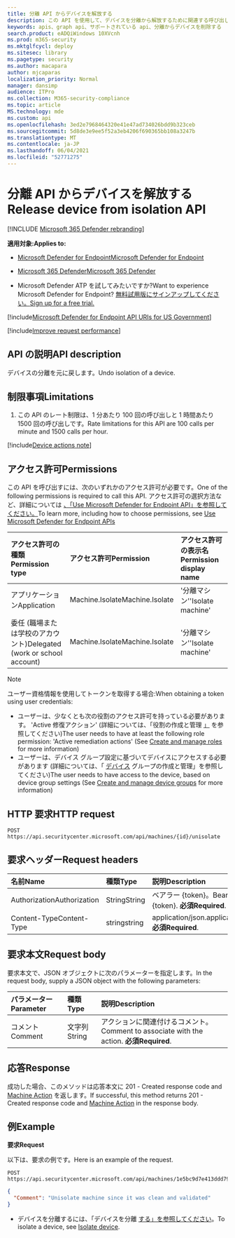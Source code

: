 ```yaml
---
title: 分離 API からデバイスを解放する
description: この API を使用して、デバイスを分離から解放するために関連する呼び出しを作成します。
keywords: apis、graph api、サポートされている api、分離からデバイスを削除する
search.product: eADQiWindows 10XVcnh
ms.prod: m365-security
ms.mktglfcycl: deploy
ms.sitesec: library
ms.pagetype: security
ms.author: macapara
author: mjcaparas
localization_priority: Normal
manager: dansimp
audience: ITPro
ms.collection: M365-security-compliance
ms.topic: article
MS.technology: mde
ms.custom: api
ms.openlocfilehash: 3ed2e7968464320e41e47ad734026bdd9b323ceb
ms.sourcegitcommit: 5d8de3e9ee5f52a3eb4206f690365bb108a3247b
ms.translationtype: MT
ms.contentlocale: ja-JP
ms.lasthandoff: 06/04/2021
ms.locfileid: "52771275"
---
```

# <a name="release-device-from-isolation-api"></a><span data-ttu-id="28b07-104">分離 API からデバイスを解放する</span><span class="sxs-lookup"><span data-stu-id="28b07-104">Release device from isolation API</span></span>

[!INCLUDE [Microsoft 365 Defender rebranding](../../includes/microsoft-defender.md)]

<span data-ttu-id="28b07-105">**適用対象:**</span><span class="sxs-lookup"><span data-stu-id="28b07-105">**Applies to:**</span></span> 
- [<span data-ttu-id="28b07-106">Microsoft Defender for Endpoint</span><span class="sxs-lookup"><span data-stu-id="28b07-106">Microsoft Defender for Endpoint</span></span>](https://go.microsoft.com/fwlink/?linkid=2154037)
- [<span data-ttu-id="28b07-107">Microsoft 365 Defender</span><span class="sxs-lookup"><span data-stu-id="28b07-107">Microsoft 365 Defender</span></span>](https://go.microsoft.com/fwlink/?linkid=2118804)

- <span data-ttu-id="28b07-108">Microsoft Defender ATP を試してみたいですか?</span><span class="sxs-lookup"><span data-stu-id="28b07-108">Want to experience Microsoft Defender for Endpoint?</span></span> [<span data-ttu-id="28b07-109">無料試用版にサインアップしてください。</span><span class="sxs-lookup"><span data-stu-id="28b07-109">Sign up for a free trial.</span></span>](https://www.microsoft.com/microsoft-365/windows/microsoft-defender-atp?ocid=docs-wdatp-exposedapis-abovefoldlink) 

[!include[Microsoft Defender for Endpoint API URIs for US Government](../../includes/microsoft-defender-api-usgov.md)]

[!include[Improve request performance](../../includes/improve-request-performance.md)]


## <a name="api-description"></a><span data-ttu-id="28b07-110">API の説明</span><span class="sxs-lookup"><span data-stu-id="28b07-110">API description</span></span>
<span data-ttu-id="28b07-111">デバイスの分離を元に戻します。</span><span class="sxs-lookup"><span data-stu-id="28b07-111">Undo isolation of a device.</span></span>


## <a name="limitations"></a><span data-ttu-id="28b07-112">制限事項</span><span class="sxs-lookup"><span data-stu-id="28b07-112">Limitations</span></span>
1. <span data-ttu-id="28b07-113">この API のレート制限は、1 分あたり 100 回の呼び出しと 1 時間あたり 1500 回の呼び出しです。</span><span class="sxs-lookup"><span data-stu-id="28b07-113">Rate limitations for this API are 100 calls per minute and 1500 calls per hour.</span></span>


[!include[Device actions note](../../includes/machineactionsnote.md)]

## <a name="permissions"></a><span data-ttu-id="28b07-114">アクセス許可</span><span class="sxs-lookup"><span data-stu-id="28b07-114">Permissions</span></span>
<span data-ttu-id="28b07-115">この API を呼び出すには、次のいずれかのアクセス許可が必要です。</span><span class="sxs-lookup"><span data-stu-id="28b07-115">One of the following permissions is required to call this API.</span></span> <span data-ttu-id="28b07-116">アクセス許可の選択方法など、詳細については [、「Use Microsoft Defender for Endpoint API」を参照してください。](apis-intro.md)</span><span class="sxs-lookup"><span data-stu-id="28b07-116">To learn more, including how to choose permissions, see [Use Microsoft Defender for Endpoint APIs](apis-intro.md)</span></span>

<span data-ttu-id="28b07-117">アクセス許可の種類</span><span class="sxs-lookup"><span data-stu-id="28b07-117">Permission type</span></span> |   <span data-ttu-id="28b07-118">アクセス許可</span><span class="sxs-lookup"><span data-stu-id="28b07-118">Permission</span></span>  |   <span data-ttu-id="28b07-119">アクセス許可の表示名</span><span class="sxs-lookup"><span data-stu-id="28b07-119">Permission display name</span></span>
:---|:---|:---
<span data-ttu-id="28b07-120">アプリケーション</span><span class="sxs-lookup"><span data-stu-id="28b07-120">Application</span></span> |   <span data-ttu-id="28b07-121">Machine.Isolate</span><span class="sxs-lookup"><span data-stu-id="28b07-121">Machine.Isolate</span></span> |   <span data-ttu-id="28b07-122">'分離マシン'</span><span class="sxs-lookup"><span data-stu-id="28b07-122">'Isolate machine'</span></span>
<span data-ttu-id="28b07-123">委任 (職場または学校のアカウント)</span><span class="sxs-lookup"><span data-stu-id="28b07-123">Delegated (work or school account)</span></span> |    <span data-ttu-id="28b07-124">Machine.Isolate</span><span class="sxs-lookup"><span data-stu-id="28b07-124">Machine.Isolate</span></span> |   <span data-ttu-id="28b07-125">'分離マシン'</span><span class="sxs-lookup"><span data-stu-id="28b07-125">'Isolate machine'</span></span>

>[!Note]
> <span data-ttu-id="28b07-126">ユーザー資格情報を使用してトークンを取得する場合:</span><span class="sxs-lookup"><span data-stu-id="28b07-126">When obtaining a token using user credentials:</span></span>
>- <span data-ttu-id="28b07-127">ユーザーは、少なくとも次の役割のアクセス許可を持っている必要があります。 'Active 修復アクション' (詳細については、「役割の作成と管理 [」](user-roles.md) を参照してください)</span><span class="sxs-lookup"><span data-stu-id="28b07-127">The user needs to have at least the following role permission: 'Active remediation actions' (See [Create and manage roles](user-roles.md) for more information)</span></span>
>- <span data-ttu-id="28b07-128">ユーザーは、デバイス グループ設定に基づいてデバイスにアクセスする必要があります (詳細については、「 [デバイス](machine-groups.md) グループの作成と管理」を参照してください)</span><span class="sxs-lookup"><span data-stu-id="28b07-128">The user needs to have access to the device, based on device group settings (See [Create and manage device groups](machine-groups.md) for more information)</span></span>

## <a name="http-request"></a><span data-ttu-id="28b07-129">HTTP 要求</span><span class="sxs-lookup"><span data-stu-id="28b07-129">HTTP request</span></span>
```
POST https://api.securitycenter.microsoft.com/api/machines/{id}/unisolate
```

## <a name="request-headers"></a><span data-ttu-id="28b07-130">要求ヘッダー</span><span class="sxs-lookup"><span data-stu-id="28b07-130">Request headers</span></span>

<span data-ttu-id="28b07-131">名前</span><span class="sxs-lookup"><span data-stu-id="28b07-131">Name</span></span> | <span data-ttu-id="28b07-132">種類</span><span class="sxs-lookup"><span data-stu-id="28b07-132">Type</span></span> | <span data-ttu-id="28b07-133">説明</span><span class="sxs-lookup"><span data-stu-id="28b07-133">Description</span></span>
:---|:---|:---
<span data-ttu-id="28b07-134">Authorization</span><span class="sxs-lookup"><span data-stu-id="28b07-134">Authorization</span></span> | <span data-ttu-id="28b07-135">String</span><span class="sxs-lookup"><span data-stu-id="28b07-135">String</span></span> | <span data-ttu-id="28b07-136">ベアラー {token}。</span><span class="sxs-lookup"><span data-stu-id="28b07-136">Bearer {token}.</span></span> <span data-ttu-id="28b07-137">**必須**</span><span class="sxs-lookup"><span data-stu-id="28b07-137">**Required**.</span></span>
<span data-ttu-id="28b07-138">Content-Type</span><span class="sxs-lookup"><span data-stu-id="28b07-138">Content-Type</span></span> | <span data-ttu-id="28b07-139">string</span><span class="sxs-lookup"><span data-stu-id="28b07-139">string</span></span> | <span data-ttu-id="28b07-140">application/json.</span><span class="sxs-lookup"><span data-stu-id="28b07-140">application/json.</span></span> <span data-ttu-id="28b07-141">**必須**</span><span class="sxs-lookup"><span data-stu-id="28b07-141">**Required**.</span></span>


## <a name="request-body"></a><span data-ttu-id="28b07-142">要求本文</span><span class="sxs-lookup"><span data-stu-id="28b07-142">Request body</span></span>
<span data-ttu-id="28b07-143">要求本文で、JSON オブジェクトに次のパラメーターを指定します。</span><span class="sxs-lookup"><span data-stu-id="28b07-143">In the request body, supply a JSON object with the following parameters:</span></span>

<span data-ttu-id="28b07-144">パラメーター</span><span class="sxs-lookup"><span data-stu-id="28b07-144">Parameter</span></span> | <span data-ttu-id="28b07-145">種類</span><span class="sxs-lookup"><span data-stu-id="28b07-145">Type</span></span>    | <span data-ttu-id="28b07-146">説明</span><span class="sxs-lookup"><span data-stu-id="28b07-146">Description</span></span>
:---|:---|:---
<span data-ttu-id="28b07-147">コメント</span><span class="sxs-lookup"><span data-stu-id="28b07-147">Comment</span></span> |   <span data-ttu-id="28b07-148">文字列</span><span class="sxs-lookup"><span data-stu-id="28b07-148">String</span></span> |    <span data-ttu-id="28b07-149">アクションに関連付けるコメント。</span><span class="sxs-lookup"><span data-stu-id="28b07-149">Comment to associate with the action.</span></span> <span data-ttu-id="28b07-150">**必須**</span><span class="sxs-lookup"><span data-stu-id="28b07-150">**Required**.</span></span>

## <a name="response"></a><span data-ttu-id="28b07-151">応答</span><span class="sxs-lookup"><span data-stu-id="28b07-151">Response</span></span>
<span data-ttu-id="28b07-152">成功した場合、このメソッドは応答本文に 201 - Created response code and [Machine Action](machineaction.md) を返します。</span><span class="sxs-lookup"><span data-stu-id="28b07-152">If successful, this method returns 201 - Created response code and [Machine Action](machineaction.md) in the response body.</span></span>


## <a name="example"></a><span data-ttu-id="28b07-153">例</span><span class="sxs-lookup"><span data-stu-id="28b07-153">Example</span></span>

<span data-ttu-id="28b07-154">**要求**</span><span class="sxs-lookup"><span data-stu-id="28b07-154">**Request**</span></span>

<span data-ttu-id="28b07-155">以下は、要求の例です。</span><span class="sxs-lookup"><span data-stu-id="28b07-155">Here is an example of the request.</span></span>

```http
POST https://api.securitycenter.microsoft.com/api/machines/1e5bc9d7e413ddd7902c2932e418702b84d0cc07/unisolate 
```

```json
{
  "Comment": "Unisolate machine since it was clean and validated"
}

```


- <span data-ttu-id="28b07-156">デバイスを分離するには、「デバイスを分離 [する」を参照してください](isolate-machine.md)。</span><span class="sxs-lookup"><span data-stu-id="28b07-156">To isolate a device, see [Isolate device](isolate-machine.md).</span></span>

